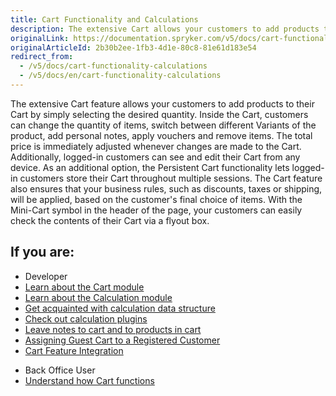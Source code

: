 ```yaml
---
title: Cart Functionality and Calculations
description: The extensive Cart allows your customers to add products to their Cart by simply selecting the desired quantity.
originalLink: https://documentation.spryker.com/v5/docs/cart-functionality-calculations
originalArticleId: 2b30b2ee-1fb3-4d1e-80c8-81e61d183e54
redirect_from:
  - /v5/docs/cart-functionality-calculations
  - /v5/docs/en/cart-functionality-calculations
---
```


The extensive Cart feature allows your customers to add products to their Cart by simply selecting the desired quantity. Inside the Cart, customers can change the quantity of items, switch between different Variants of the product, add personal notes, apply vouchers and remove items. The total price is immediately adjusted whenever changes are made to the Cart. Additionally, logged-in customers can see and edit their Cart from any device. As an additional option, the Persistent Cart functionality lets logged-in customers store their Cart throughout multiple sessions. The Cart feature also ensures that your business rules, such as discounts, taxes or shipping, will be applied, based on the customer's final choice of items. With the Mini-Cart symbol in the header of the page, your customers can easily check the contents of their Cart via a flyout box.

## If you are:

<div class="mr-container">
    <div class="mr-list-container">
        <!-- col1 -->
        <div class="mr-col">
            <ul class="mr-list mr-list-green">
                <li class="mr-title">Developer</li>
                <li><a href="https://documentation.spryker.com/docs/en/cart-functionality" class="mr-link">Learn about the Cart module</a></li>
                <li><a href="https://documentation.spryker.com/docs/en/calculation-3-0" class="mr-link">Learn about the Calculation module</a></li>
                <li><a href="https://documentation.spryker.com/docs/en/calculation-data-structure" class="mr-link">Get acquainted with calculation data structure</a></li>
                <li><a href="https://documentation.spryker.com/docs/en/calculator-plugins" class="mr-link">Check out calculation plugins</a></li>
                <li><a href="https://documentation.spryker.com/docs/en/cart-notes" class="mr-link">Leave notes to cart and to products in cart</a></li>
               <li><a href="https://documentation.spryker.com/docs/en/managing-guest-carts#assigning-guest-cart-to-a-registered-customer" class="mr-link"> Assigning Guest Cart to a Registered Customer</a></li>
                <li><a href="https://documentation.spryker.com/docs/en/cart-feature-integration" class="mr-link">Cart Feature Integration</a></li>
            </ul>
        </div>
        <!-- col2 -->
        <div class="mr-col">
            <ul class="mr-list mr-list-blue">
                <li class="mr-title"> Back Office User</li>
                <li><a href="https://documentation.spryker.com/docs/en/cart-functionality" class="mr-link">Understand how Cart functions</a></li>
            </ul>
        </div>
    </div>
</div>
